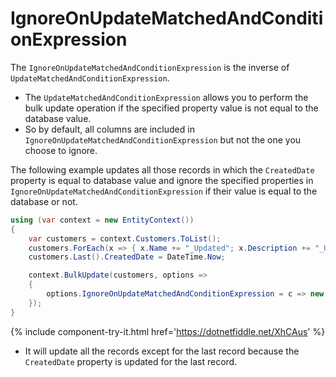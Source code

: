 # IgnoreOnUpdateMatchedAndConditionExpression

The `IgnoreOnUpdateMatchedAndConditionExpression` is the inverse of `UpdateMatchedAndConditionExpression`.

 -  The `UpdateMatchedAndConditionExpression` allows you to perform the bulk update operation if the specified property value is not equal to the database value.
 -  So by default, all columns are included in `IgnoreOnUpdateMatchedAndConditionExpression` but not the one you choose to ignore.

The following example updates all those records in which the `CreatedDate` property is equal to database value and ignore the specified properties in `IgnoreOnUpdateMatchedAndConditionExpression` if their value is equal to the database or not.

```csharp
using (var context = new EntityContext())
{
    var customers = context.Customers.ToList();
    customers.ForEach(x => { x.Name += "_Updated"; x.Description += "_Updated"; x.ModifiedDate = DateTime.Now; x.IsActive = false; });
    customers.Last().CreatedDate = DateTime.Now;

    context.BulkUpdate(customers, options => 
    {
        options.IgnoreOnUpdateMatchedAndConditionExpression = c => new {c.Name, c.Description, c.ModifiedDate, c.IsActive };
    });
}
```

{% include component-try-it.html href='https://dotnetfiddle.net/XhCAus' %}

 - It will update all the records except for the last record because the `CreatedDate` property is updated for the last record.
